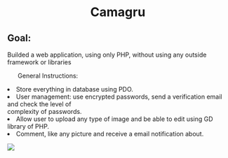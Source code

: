 <h1 align="center">Camagru </h1>
<h2>Goal: </h2>
<p> Builded a web application, using only PHP, without using  any outside framework or libraries</p>

<ul>General Instructions:</ul>
<li> Store everything in database using PDO.</li>
<li> User management: use encrypted passwords, send a verification email and check the level of </br> complexity of passwords.</li>
<li> Allow user to upload any type of image and be able to edit using GD library of PHP. </li>
<li> Comment, like any picture and receive a email notification about. </li>

![](http://g.recordit.co/AQ0EEZGVL1.gif)
